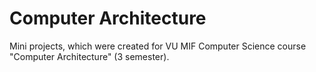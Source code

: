 # Computer Architecture
Mini projects, which were created for VU MIF Computer Science course "Computer Architecture" (3 semester).

